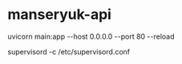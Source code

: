 # manseryuk-api

uvicorn main:app --host 0.0.0.0 --port 80 --reload

supervisord -c /etc/supervisord.conf
